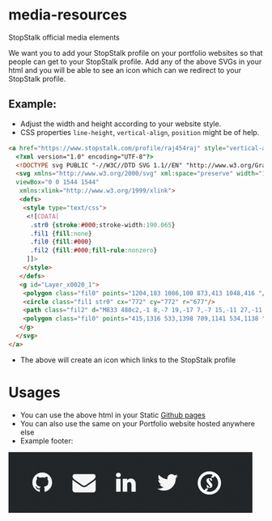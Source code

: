 # media-resources
StopStalk official media elements

We want you to add your StopStalk profile on your portfolio websites so that people can get to your StopStalk profile.
Add any of the above SVGs in your html and you will be able to see an icon which can we redirect to your StopStalk profile.


## Example:

* Adjust the width and height according to your website style.
* CSS properties `line-height`, `vertical-align`, `position` might be of help.

```html
<a href="https://www.stopstalk.com/profile/raj454raj" style="vertical-align: middle;">
  <?xml version="1.0" encoding="UTF-8"?>
  <!DOCTYPE svg PUBLIC "-//W3C//DTD SVG 1.1//EN" "http://www.w3.org/Graphics/SVG/1.1/DTD/svg11.dtd">
  <svg xmlns="http://www.w3.org/2000/svg" xml:space="preserve" width="100" height="100" version="1.1" style="shape-rendering:geometricPrecision; text-rendering:geometricPrecision; image-rendering:optimizeQuality; fill-rule:evenodd; clip-rule:evenodd"
  viewBox="0 0 1544 1544"
   xmlns:xlink="http://www.w3.org/1999/xlink">
   <defs>
    <style type="text/css">
     <![CDATA[
      .str0 {stroke:#000;stroke-width:190.065}
      .fil1 {fill:none}
      .fil0 {fill:#000}
      .fil2 {fill:#000;fill-rule:nonzero}
     ]]>
    </style>
   </defs>
   <g id="Layer_x0020_1">
    <polygon class="fil0" points="1204,183 1086,100 873,413 1048,416 "/>
    <circle class="fil1 str0" cx="772" cy="772" r="677"/>
    <path class="fil2" d="M833 480c2,-1 8,-7 19,-17 7,-7 15,-11 27,-11 2,0 13,1 31,3 4,3 7,8 9,17l30 132c1,7 2,11 2,12 0,5 -2,8 -6,10 -4,2 -14,2 -31,2 -19,0 -31,-1 -37,-5 -5,-3 -16,-17 -32,-42 -33,-52 -63,-78 -89,-78 -19,0 -28,9 -28,27 0,23 28,67 84,133 65,77 107,132 127,166 20,34 30,72 30,115 0,50 -18,88 -52,115 -34,26 -72,40 -114,40 -28,0 -53,-6 -78,-16 -10,-5 -18,-7 -23,-7 -5,0 -9,3 -12,8 -6,10 -21,15 -44,15 -9,0 -15,-1 -18,-3 -4,-2 -6,-7 -7,-16l-28 -129c-4,-17 -6,-26 -6,-27 0,-7 10,-11 30,-11 26,0 42,2 47,7 5,5 12,16 21,34 33,63 66,94 99,94 12,0 22,-3 30,-9 8,-6 12,-14 12,-23 0,-17 -9,-36 -26,-58 -17,-23 -38,-48 -62,-75 -60,-66 -101,-119 -126,-158 -24,-39 -37,-79 -37,-120 0,-47 15,-83 44,-111 29,-27 65,-41 107,-41 30,0 65,9 107,27z"/>
    <polygon class="fil0" points="415,1316 533,1398 709,1141 534,1138 "/>
   </g>
  </svg>
</a>
```

* The above will create an icon which links to the StopStalk profile

# Usages

* You can use the above html in your Static [Github pages](https://help.github.com/en/articles/what-is-github-pages)
* You can also use the same on your Portfolio website hosted anywhere else
* Example footer:

![Footer](example.png)
